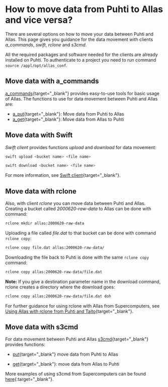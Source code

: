 # How to move data from Puhti to Allas and vice versa?

There are several options on how to move your data between Puhti and Allas. This page gives you guidance for the data movement with clients <i>a_commands</i>, _swift_, _rclone_ and _s3cmd_.

All the required packages and software needed for the clients are already installed on Puhti. To authenticate to a project you need to run command `source /appl/opt/allas_conf`.

## Move data with a_commands

[a_commands](../../data/Allas/using_allas/a_commands.md){target="_blank"} provides easy-to-use tools for basic usage of Allas. The functions to use for data movement between Puhti and Allas are:

* [a_put](../../data/Allas/using_allas/a_commands.md#a_put-uploads-data-to-allas){target="_blank"}: Move data from Puhti to Allas
* [a_get](../../data/Allas/using_allas/a_commands.md#a_get-retrieves-the-stored-data){target="_blank"}: Move data from Allas to Puhti 

## Move data with Swift

_Swift client_ provides functions _upload_ and _download_ for data movement:

```bash
swift upload <bucket name> <file name>
```
```bash
swift download <bucket name> <file name>
```
For more information, see [Swift client](../../data/Allas/using_allas/swift_client.md){target="_blank"}.

## Move data with rclone

Also, with client _rclone_ you can move data between Puhti and Allas. Creating a bucket called _2000620-raw-data_ to Allas can be done with command:

```bash
rclone mkdir allas:2000620-raw-data
```

Uploading a file called _file.dat_ to that bucket can be done with command `rclone copy`:

```bash
rclone copy file.dat allas:2000620-raw-data/
```

Downloading the file back to Puhti is done with the same `rclone copy` command:

```bash
rclone copy allas:2000620-raw-data/file.dat
```

**Note:** If you give a destination parameter name in the download command, rclone creates a directory where the download goes:

```bash
rclone copy allas:2000620-raw-data/file.dat doh
```

For further guidance for using rclone with Allas from Supercomputers, see [Using Allas with rclone from Puhti and Taito](../../data/Allas/using_allas/rclone.md){target="_blank"}.

## Move data with s3cmd

For data movement between Puhti and Allas [s3cmd](../../data/Allas/using_allas/s3_client.md){target="_blank"} provides functions:

* [put](../../data/Allas/using_allas/s3_client.md#create-buckets-and-upload-objects){target="_blank"} move data from Puhti to Allas

* [get](../../data/Allas/using_allas/s3_client.md#download-objects-and-buckets){target="_blank"}: move data from Allas to Puhti

More examples of using s3cmd from Supercomputers can be found [here](../../data/Allas/using_allas/s3_client.md){:target="_blank"}.
